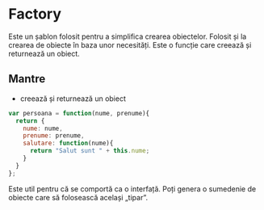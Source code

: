 # Factory

Este un șablon folosit pentru a simplifica crearea obiectelor.
Folosit și la crearea de obiecte în baza unor necesități.
Este o funcție care creează și returnează un obiect.

## Mantre
 - creează și returnează un obiect

```javascript
var persoana = function(nume, prenume){
  return {
    nume: nume,
    prenume: prenume,
    salutare: function(nume){
      return "Salut sunt " + this.nume;
    }
  }
};
```

Este util pentru că se comportă ca o interfață. Poți genera o sumedenie de obiecte care să folosească același „tipar”.
